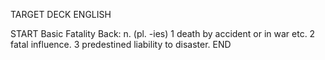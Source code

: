 TARGET DECK
ENGLISH

START
Basic
Fatality
Back: n. (pl. -ies) 1 death by accident or in war etc. 2 fatal influence. 3 predestined liability to disaster.
END
